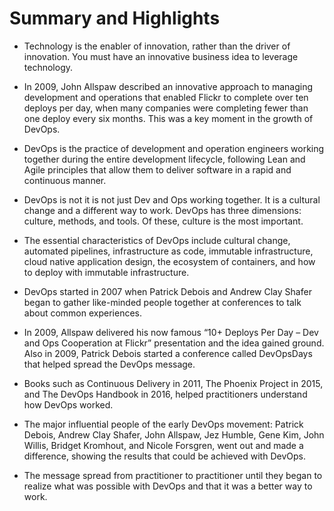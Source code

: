 # Summary and Highlights

- Technology is the enabler of innovation, rather than the driver of innovation. You must have an innovative business idea to leverage technology.

- In 2009, John Allspaw described an innovative approach to managing development and operations that enabled Flickr to complete over ten deploys per day, when many companies were completing fewer than one deploy every six months. This was a key moment in the growth of DevOps.

- DevOps is the practice of development and operation engineers working together during the entire development lifecycle, following Lean and Agile principles that allow them to deliver software in a rapid and continuous manner.

- DevOps is not it is not just Dev and Ops working together. It is a cultural change and a different way to work. DevOps has three dimensions: culture, methods, and tools. Of these, culture is the most important. 

- The essential characteristics of DevOps include cultural change, automated pipelines, infrastructure as code, immutable infrastructure, cloud native application design, the ecosystem of containers, and how to deploy with immutable infrastructure.

- DevOps started in 2007 when Patrick Debois and Andrew Clay Shafer began to gather like-minded people together at conferences to talk about common experiences.

- In 2009, Allspaw delivered his now famous “10+ Deploys Per Day – Dev and Ops Cooperation at Flickr” presentation and the idea gained ground. Also in 2009, Patrick Debois started a conference called DevOpsDays that helped spread the DevOps message.

- Books such as Continuous Delivery in 2011, The Phoenix Project in 2015, and The DevOps Handbook in 2016, helped practitioners understand how DevOps worked.

- The major influential people of the early DevOps movement: Patrick Debois, Andrew Clay Shafer, John Allspaw, Jez Humble, Gene Kim, John Willis, Bridget Kromhout, and Nicole Forsgren, went out and made a difference, showing the results that could be achieved with DevOps.

- The message spread from practitioner to practitioner until they began to realize what was possible with DevOps and that it was a better way to work.